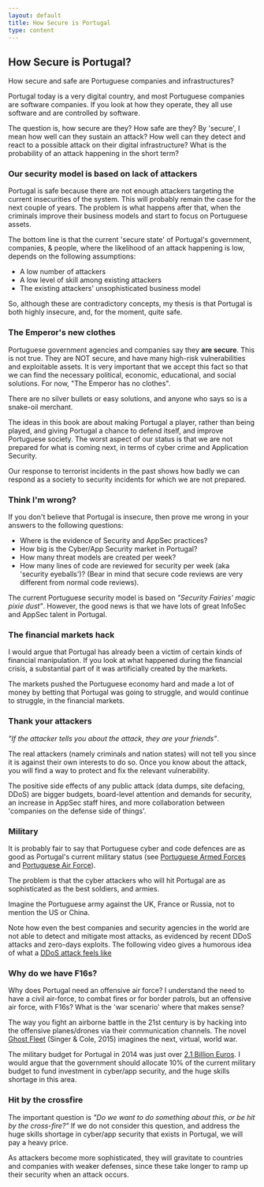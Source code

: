 ```yaml
---
layout: default
title: How Secure is Portugal
type: content
---
```


## How Secure is Portugal?

How secure and safe are Portuguese companies and infrastructures?

Portugal today is a very digital country, and most Portuguese companies are software companies. If you look at how they operate, they all use software and are controlled by software.

The question is, how secure are they? How safe are they? By 'secure', I mean how well can they sustain an attack? How well can they detect and react to a possible attack on their digital infrastructure? What is the probability of an attack happening in the short term?

### Our security model is based on lack of attackers

Portugal is safe because there are not enough attackers targeting the current insecurities of the system. This will probably remain the case for the next couple of years. The problem is what happens after that, when the criminals improve their business models and start to focus on Portuguese assets.

The bottom line is that the current 'secure state' of Portugal's government, companies, & people, where the likelihood of an attack happening is low, depends on the following assumptions:

* A low number of attackers
* A low level of skill among existing attackers
* The existing attackers' unsophisticated business model

So, although these are contradictory concepts, my thesis is that Portugal is both highly insecure, and, for the moment, quite safe.

### The Emperor's new clothes

Portuguese government agencies and companies say they **are secure**. This is not true. They are NOT secure, and have many high-risk vulnerabilities and exploitable assets. It is very important that we accept this fact so that we can find the necessary political, economic, educational, and social solutions. For now, "The Emperor has no clothes".

There are no silver bullets or easy solutions, and anyone who says so is a snake-oil merchant.

The ideas in this book are about making Portugal a player, rather than being played, and giving Portugal a chance to defend itself, and improve Portuguese society. The worst aspect of our status is that we are not prepared for what is coming next, in terms of cyber crime and Application Security.  

Our response to terrorist incidents in the past shows how badly we can respond as a society to security incidents for which we are not prepared.

### Think I'm wrong?

If you don't believe that Portugal is insecure, then prove me wrong in your answers to the following questions:
* Where is the evidence of Security and AppSec practices?
* How big is the Cyber/App Security market in Portugal?
* How many threat models are created per week?
* How many lines of code are reviewed for security per week (aka 'security eyeballs')? (Bear in mind that secure code reviews are very different from normal code reviews).

The current Portuguese security model is based on _"Security Fairies' magic pixie dust"_. However, the good news is that we have lots of great InfoSec and AppSec talent in Portugal.         


### The financial markets hack

I would argue that Portugal has already been a victim of certain kinds of financial manipulation.
If you look at what happened during the financial crisis, a substantial part of it was artificially created by the markets.

The markets pushed the Portuguese economy hard and made a lot of money by betting that Portugal was going to struggle, and would continue to struggle, in the financial markets.

### Thank your attackers

_"If the attacker tells you about the attack, they are your friends"_.

The real attackers (namely criminals and nation states) will not tell you since it is against their own interests to do so. Once you know about the attack, you will find a way to protect and fix the relevant vulnerability.

The positive side effects of any public attack (data dumps, site defacing, DDoS) are bigger budgets, board-level attention and demands for security, an increase in AppSec staff hires, and more collaboration between 'companies on the defense side of things'.

### Military

It is probably fair to say that Portuguese cyber and code defences are as good as Portugal's current military status (see [Portuguese Armed Forces](https://en.wikipedia.org/wiki/Portuguese_Armed_Forces) and [Portuguese Air Force](https://en.wikipedia.org/wiki/Portuguese_Air_Force)).

The problem is that the cyber attackers who will hit Portugal are as sophisticated as the best soldiers, and armies.

Imagine the Portuguese army against the UK, France or Russia, not to mention the US or China.

Note how even the best companies and security agencies in the world are not able to detect and mitigate most attacks, as evidenced by recent DDoS attacks and zero-days exploits. The following video gives a humorous idea of what a [DDoS attack feels like](https://twitter.com/macbroadcast/status/791837377186725888)

### Why do we have F16s?

Why does Portugal need an offensive air force? I understand the need to have a civil air-force, to combat fires or for border patrols, but an offensive air force, with F16s? What is the 'war scenario' where that makes sense?

The way you fight an airborne battle in the 21st century is by hacking into the offensive planes/drones via their communication channels. The novel [Ghost Fleet](https://www.amazon.co.uk/Ghost-Fleet-Novel-Next-World/dp/0544142845) (Singer & Cole, 2015) imagines the next, virtual, world war.


The military budget for Portugal in 2014 was just over [2.1 Billion Euros](https://en.wikipedia.org/wiki/Portuguese_Armed_Forces). I would argue that the government should allocate 10% of the current military budget to fund investment in cyber/app security, and the huge skills shortage in this area.

### Hit by the crossfire

The important question is _"Do we want to do something about this, or be hit by the cross-fire?"_ If we do not consider this question, and address the huge skills shortage in cyber/app security that exists in Portugal, we will pay a heavy price.

As attackers become more sophisticated, they will gravitate to countries and companies with weaker defenses, since these take longer to ramp up their security when an attack occurs.
